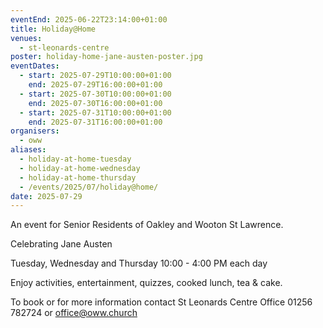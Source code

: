 ```yaml
---
eventEnd: 2025-06-22T23:14:00+01:00
title: Holiday@Home
venues:
  - st-leonards-centre
poster: holiday-home-jane-austen-poster.jpg
eventDates:
  - start: 2025-07-29T10:00:00+01:00
    end: 2025-07-29T16:00:00+01:00
  - start: 2025-07-30T10:00:00+01:00
    end: 2025-07-30T16:00:00+01:00
  - start: 2025-07-31T10:00:00+01:00
    end: 2025-07-31T16:00:00+01:00
organisers:
  - oww
aliases:
  - holiday-at-home-tuesday
  - holiday-at-home-wednesday
  - holiday-at-home-thursday
  - /events/2025/07/holiday@home/
date: 2025-07-29
---
```

An event for Senior Residents of Oakley and Wooton St Lawrence.

Celebrating Jane Austen

Tuesday, Wednesday and Thursday
10:00 - 4:00 PM each day

Enjoy activities, entertainment, quizzes, cooked lunch, tea & cake.

To book or for more information contact
St Leonards Centre Office 01256 782724 or office@oww.church
